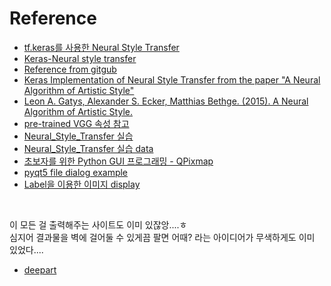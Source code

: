 Reference
===
- [tf.keras를 사용한 Neural Style Transfer](https://www.tensorflow.org/tutorials/generative/style_transfer?hl=ko)  
- [Keras-Neural style transfer](https://keras.io/examples/generative/neural_style_transfer)  
- [Reference from gitgub](https://github.com/keras-team/keras-io/blob/master/examples/generative)  
- [Keras Implementation of Neural Style Transfer from the paper "A Neural Algorithm of Artistic Style"](https://github.com/titu1994/Neural-Style-Transfer)  
- [Leon A. Gatys, Alexander S. Ecker, Matthias Bethge. (2015). A Neural Algorithm of Artistic Style.](https://arxiv.org/pdf/1508.06576.pdf)  
- [pre-trained VGG 속성 참고](https://eremo2002.tistory.com/57)  
- [Neural_Style_Transfer 실습](https://hmkim312.github.io/posts/%EC%8B%A0%EA%B2%BD_%EC%8A%A4%ED%83%80%EC%9D%BC_%EC%A0%84%EC%9D%B4(Neural_Style_Transfer))  
- [Neural_Style_Transfer 실습 data](https://github.com/hmkim312/datas)  
- [초보자를 위한 Python GUI 프로그래밍 - QPixmap](https://wikidocs.net/38038)  
- [pyqt5 file dialog example](https://newbedev.com/python-file-dialog-in-pyqt5-designer-code-example)  
- [Label을 이용한 이미지 display](https://blog.naver.com/hextrial/221109232458)  
<br>
  
이 모든 걸 출력해주는 사이트도 이미 있잖앙....ㅎ  
심지어 결과물을 벽에 걸어둘 수 있게끔 팔면 어때? 라는 아이디어가 무색하게도 이미 있었다....  
- [deepart](https://deepart.io/)  
